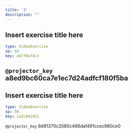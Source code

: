 ```yaml
---
title: '3'
description: ""
---
```


## Insert exercise title here

```yaml
type: VideoExercise 
xp: 50 
key: ab7f0a74c3   
```

`@projector_key`
a8ed9bc60ca7e1ec7d24adfcf180f5ba
---

## Insert exercise title here

```yaml
type: VideoExercise 
xp: 50 
key: 1a2c041d51   
```

`@projector_key`
6d91370c2080c466daf491ccec980ce0
